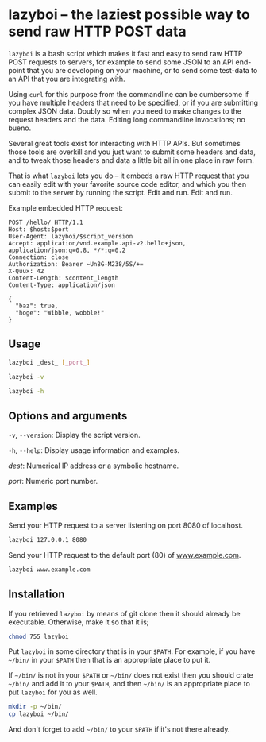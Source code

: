 # lazyboi – the laziest possible way to send raw HTTP POST data

`lazyboi` is a bash script which makes it fast and easy to send raw HTTP POST
requests to servers, for example to send some JSON to an API end-point that you
are developing on your machine, or to send some test-data to an API that you
are integrating with.

Using `curl` for this purpose from the commandline can be cumbersome if you
have multiple headers that need to be specified, or if you are submitting
complex JSON data. Doubly so when you need to make changes to the request
headers and the data. Editing long commandline invocations; no bueno.

Several great tools exist for interacting with HTTP APIs. But sometimes those
tools are overkill and you just want to submit some headers and data, and to
tweak those headers and data a little bit all in one place in raw form.

That is what `lazyboi` lets you do – it embeds a raw HTTP request that you
can easily edit with your favorite source code editor, and which you then
submit to the server by running the script. Edit and run. Edit and run.

Example embedded HTTP request:

```http
POST /hello/ HTTP/1.1
Host: $host:$port
User-Agent: lazyboi/$script_version
Accept: application/vnd.example.api-v2.hello+json, application/json;q=0.8, */*;q=0.2
Connection: close
Authorization: Bearer ~Un8G-M238/5S/+=
X-Quux: 42
Content-Length: $content_length
Content-Type: application/json

{
  "baz": true,
  "hoge": "Wibble, wobble!"
}
```

## Usage

```bash
lazyboi _dest_ [_port_]
```

```bash
lazyboi -v
```

```bash
lazyboi -h
```

## Options and arguments

`-v`, `--version`: Display the script version.

`-h`, `--help`: Display usage information and examples.

*dest*: Numerical IP address or a symbolic hostname.

*port*: Numeric port number.

## Examples

Send your HTTP request to a server listening on port 8080 of localhost.

```bash
lazyboi 127.0.0.1 8080
```

Send your HTTP request to the default port (80) of www.example.com.

```bash
lazyboi www.example.com
```

## Installation

If you retrieved `lazyboi` by means of git clone then it should already be
executable. Otherwise, make it so that it is;

```bash
chmod 755 lazyboi
```

Put `lazyboi` in some directory that is in your `$PATH`. For example,
if you have `~/bin/` in your `$PATH` then that is an appropriate place to
put it.

If `~/bin/` is not in your `$PATH` or `~/bin/` does not exist then you should
crate `~/bin/` and add it to your `$PATH`, and then `~/bin/` is an appropriate
place to put `lazyboi` for you as well.

```bash
mkdir -p ~/bin/
cp lazyboi ~/bin/
```

And don't forget to add `~/bin/` to your `$PATH` if it's not there already.
